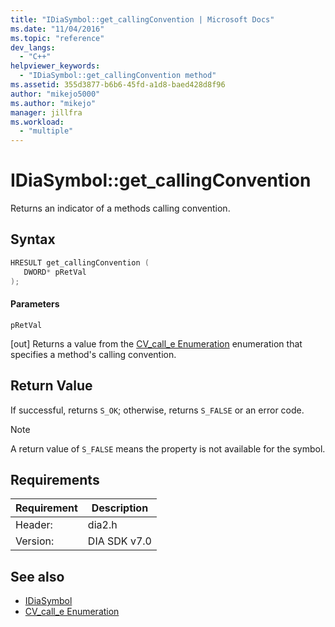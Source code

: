 ```yaml
---
title: "IDiaSymbol::get_callingConvention | Microsoft Docs"
ms.date: "11/04/2016"
ms.topic: "reference"
dev_langs:
  - "C++"
helpviewer_keywords:
  - "IDiaSymbol::get_callingConvention method"
ms.assetid: 355d3877-b6b6-45fd-a1d8-baed428d8f96
author: "mikejo5000"
ms.author: "mikejo"
manager: jillfra
ms.workload:
  - "multiple"
---
```

# IDiaSymbol::get_callingConvention
Returns an indicator of a methods calling convention.

## Syntax

```C++
HRESULT get_callingConvention ( 
   DWORD* pRetVal
);
```

#### Parameters
 `pRetVal`

[out] Returns a value from the [CV_call_e Enumeration](../../debugger/debug-interface-access/cv-call-e.md) enumeration that specifies a method's calling convention.

## Return Value
 If successful, returns `S_OK`; otherwise, returns `S_FALSE` or an error code.

> [!NOTE]
> A return value of `S_FALSE` means the property is not available for the symbol.

## Requirements

|Requirement|Description|
|-----------------|-----------------|
|Header:|dia2.h|
|Version:|DIA SDK v7.0|

## See also
- [IDiaSymbol](../../debugger/debug-interface-access/idiasymbol.md)
- [CV_call_e Enumeration](../../debugger/debug-interface-access/cv-call-e.md)